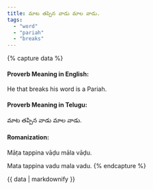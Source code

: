 ```yaml
---
title: మాట తప్పిన వాడు మాల వాడు.
tags:
  - "word"
  - "pariah"
  - "breaks"
---
```


{% capture data %}
#### Proverb Meaning in English:
He that breaks his word is a Pariah.

#### Proverb Meaning in Telugu:
మాట తప్పిన వాడు మాల వాడు.

#### Romanization:
Māṭa tappina vāḍu māla vāḍu.

Mata tappina vadu mala vadu.
{% endcapture %}

{{ data | markdownify }}

